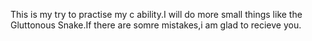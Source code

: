 This is my try to practise my c ability.I will do more small things like the Gluttonous Snake.If there are somre mistakes,i am glad to recieve you.
